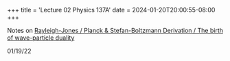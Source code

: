 +++
title = 'Lecture 02 Physics 137A'
date = 2024-01-20T20:00:55-08:00
+++

Notes on [Rayleigh-Jones / Planck & Stefan-Boltzmann Derivation / The birth of
wave-particle duality](https://dev-undergrad.dev/physics137A/scans/lec02.pdf)

<!--more-->

01/19/22

